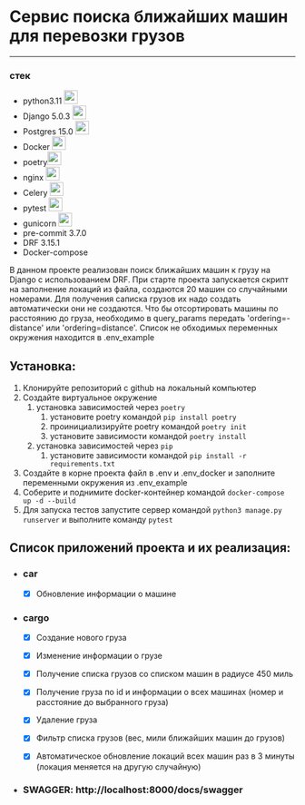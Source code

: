 # Сервис поиска ближайших машин для перевозки грузов

___

### стек

+ python3.11 <img height="24" width="24" src="https://cdn.simpleicons.org/python/5066b3" />
+ Django 5.0.3 <img height="24" width="24" src="https://cdn.simpleicons.org/django/5066b3" />
+ Postgres 15.0 <img height="24" width="24" src="https://cdn.simpleicons.org/postgresql/5066b3" />
+ Docker <img height="24" width="24" src="https://cdn.simpleicons.org/docker/5066b3" />
+ poetry<img height="24" width="24" src="https://cdn.simpleicons.org/poetry/" />
+ nginx <img height="24" width="24" src="https://cdn.simpleicons.org/nginx/5066b3" />
+ Celery <img height="24" width="24" src="https://cdn.simpleicons.org/celery/5066b3" />
+ pytest <img height="24" width="24" src="https://cdn.simpleicons.org/pytest/5066b3" />
+ gunicorn <img height="24" width="24" src="https://cdn.simpleicons.org/gunicorn/5066b3" />
+ pre-commit 3.7.0
+ DRF 3.15.1
+ Docker-compose

В данном проекте реализован поиск ближайших машин к грузу на Django с использованием DRF. При старте проекта
запускается скрипт на заполнение локаций из файла, создаются 20 машин со случайными номерами. Для получения саписка
грузов их надо создать автоматически они не создаются.
Что бы
отсортировать
машины
по расстоянию до груза, необходимо в query_params передать 'ordering=-distance' или 'ordering=distance'.
Список не обходимых переменных окружения находится в .env_example

## Установка:

1. Клонируйте репозиторий с github на локальный компьютер
2. Создайте виртуальное окружение
    1. установка зависимостей через `poetry`
        1. установите poetry командой `pip install poetry`
        2. проинициализируйте poetry командой `poetry init`
        3. установите зависимости командой `poetry install`
    2. установка зависимостей через `pip`
        1. установите зависимости командой `pip install -r requirements.txt`
3. Создайте в корне проекта файл в .env и .env_docker и заполните переменными окружения из .env_example
4. Соберите и поднимите docker-контейнер командой `docker-compose up -d --build`
5. Для запуска тестов запустите сервер командой `python3 manage.py runserver` и выполните команду `pytest`

## Список приложений проекта и их реализация:

+ ### car
    + [x] Обновление информации о машине
+ ### cargo
    + [x] Создание нового груза
    + [x] Изменение информации о грузе
    + [x] Получение списка грузов со списком машин в радиусе 450 миль
    + [x] Получение груза по id и информации о всех машинах (номер и расстояние до выбранного груза)
    + [x] Удаление груза
    + [x] Фильтр списка грузов (вес, мили ближайших машин до грузов)
    + [x] Автоматическое обновление локаций всех машин раз в 3 минуты (локация меняется на другую случайную)


+ ### SWAGGER: http://localhost:8000/docs/swagger
